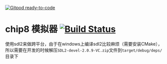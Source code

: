 [![Gitpod ready-to-code](https://img.shields.io/badge/Gitpod-ready--to--code-blue?logo=gitpod)](https://gitpod.io/#https://github.com/Lin-H/chip8)

# chip8 模拟器 [![Build Status](https://travis-ci.com/Lin-H/chip8.svg?branch=master)](https://travis-ci.com/Lin-H/chip8)

使用sdl2来做跨平台，由于在windows上编译sdl2比较麻烦（需要安装CMake），所以需要在开发的时候解压`SDL2-devel-2.0.9-VC.zip`文件到`target/debug/deps/`目录下
